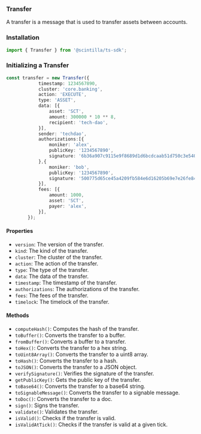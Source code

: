 ### Transfer

A transfer is a message that is used to transfer assets between accounts.

### Installation
```js
import { Transfer } from '@scintilla/ts-sdk';
```

### Initializing a Transfer
```typescript
const transfer = new Transfer({
            timestamp: 1234567890,
            cluster: 'core.banking',
            action: 'EXECUTE',
            type: 'ASSET',
            data: [{
                asset: 'SCT',
                amount: 300000 * 10 ** 8,
                recipient: 'tech-dao',
            }],
            sender: 'techdao',
            authorizations:[{
                moniker: 'alex',
                publicKey: '1234567890',
                signature: '6b36a907c9115e9f8689d1d6bcdcaab51d750c3e54007d4d960994f96479b04918f7a9f5b66eb9ad44522945e0c556252b1c889208b8f07596370bbf29d43605',
            },{
                moniker: 'bob',
                publicKey: '1234567890',
                signature: '500775d65ce45a4209fb584e6d16205b69e7e26fe84022ef455b90a5a8ab5914412cc87d7b6143991483b3bd3f71cf8bb89b055b2a3c6083046959af5eb9c2bd',
            }],
            fees: [{
                amount: 1000,
                asset: 'SCT',
                payer: 'alex',
            }],
        });
```

#### Properties

- `version`: The version of the transfer.
- `kind`: The kind of the transfer.
- `cluster`: The cluster of the transfer.
- `action`: The action of the transfer.
- `type`: The type of the transfer.
- `data`: The data of the transfer.
- `timestamp`: The timestamp of the transfer.
- `authorizations`: The authorizations of the transfer.
- `fees`: The fees of the transfer.
- `timelock`: The timelock of the transfer.

#### Methods

- `computeHash()`: Computes the hash of the transfer.
- `toBuffer()`: Converts the transfer to a buffer.
- `fromBuffer()`: Converts a buffer to a transfer.
- `toHex()`: Converts the transfer to a hex string.
- `toUint8Array()`: Converts the transfer to a uint8 array.
- `toHash()`: Converts the transfer to a hash.
- `toJSON()`: Converts the transfer to a JSON object.
- `verifySignature()`: Verifies the signature of the transfer.
- `getPublicKey()`: Gets the public key of the transfer.
- `toBase64()`: Converts the transfer to a base64 string.
- `toSignableMessage()`: Converts the transfer to a signable message.
- `toDoc()`: Converts the transfer to a doc.
- `sign()`: Signs the transfer.
- `validate()`: Validates the transfer.
- `isValid()`: Checks if the transfer is valid.
- `isValidAtTick()`: Checks if the transfer is valid at a given tick.